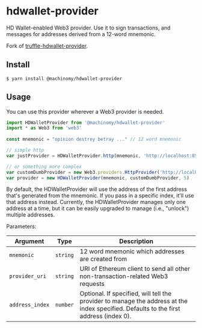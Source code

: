 # hdwallet-provider

HD Wallet-enabled Web3 provider. Use it to sign transactions,
and messages for addresses derived from a 12-word mnemonic.

Fork of [truffle-hdwallet-provider](https://github.com/trufflesuite/truffle-hdwallet-provider).

## Install

    $ yarn install @machinomy/hdwallet-provider

## Usage

You can use this provider wherever a Web3 provider is needed.

```typescript
import HDWalletProvider from '@machinomy/hdwallet-provider'
import * as Web3 from 'web3'
    
const mnemonic = "opinion destroy betray ..." // 12 word mnemonic

// simple http
var justProvider = HDWalletProvider.http(mnemonic, 'http://localhost:8545')

// or something more complex
var customDumbProvider = new Web3.providers.HttpProvider('http://localhost:8545')
var provider = new HDWalletProvider(mnemonic, customDumbProvider, 5)
```

By default, the HDWalletProvider will use the address of the first address that's generated from the mnemonic. If you pass in a specific index, it'll use that address instead. Currently, the HDWalletProvider manages only one address at a time, but it can be easily upgraded to manage (i.e., "unlock") multiple addresses.

Parameters:

| Argument        | Type     | Description                                                  |
| --------------- | -------- | ------------------------------------------------------------ |
| `mnemonic`      | `string` | 12 word mnemonic which addresses are created from            |
| `provider_uri`  | `string` | URI of Ethereum client to send all other non-transaction-related Web3 requests |
| `address_index` | `number` | Optional. If specified, will tell the provider to manage the address at the index specified. Defaults to the first address (index 0). |
